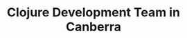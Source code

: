 ---
title: Clojure Development Team in Canberra
permalink: /landings/locations/canberra/developer/clojure
technology: Clojure
location: Canberra
---